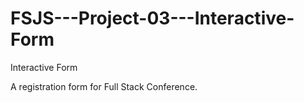 # FSJS---Project-03---Interactive-Form
Interactive Form

A registration form for Full Stack Conference.
